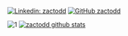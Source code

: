 [![Linkedin: zactodd](https://img.shields.io/badge/-zactodd-blue?style=flat-square&logo=Linkedin&logoColor=white&link=https://www.linkedin.com/in/zachary-todd-5aab9b118/)](https://www.linkedin.com/in/zachary-todd-5aab9b118/)
[![GitHub zactodd](https://img.shields.io/github/followers/zactodd?label=follow&style=social)](https://github.com/zactodd)  

![1](https://github-readme-stats.vercel.app/api/top-langs/?username=zactodd&layout=compact)
[![zactodd github stats](https://github-readme-stats.vercel.app/api?username=zactodd&count_private=true&show_icons=true&hide_title=true&include_all_commits=true)](https://github.com/zactodd/github-readme-stats)
